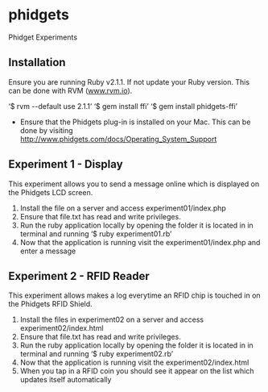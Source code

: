 # phidgets
Phidget Experiments

## Installation
Ensure you are running Ruby v2.1.1. If not update your Ruby version. This can be done with RVM (www.rvm.io).

‘$ rvm --default use 2.1.1’
‘$ gem install ffi’
‘$ gem install phidgets-ffi’

* Ensure that the Phidgets plug-in is installed on your Mac. This can be done by visiting http://www.phidgets.com/docs/Operating_System_Support


## Experiment 1 - Display
This experiment allows you to send a message online which is displayed on the Phidgets LCD screen.

1. Install the file on a server and access experiment01/index.php
2. Ensure that file.txt has read and write privileges.
3. Run the ruby application locally by opening the folder it is located in in terminal and running ‘$ ruby experiment01.rb’
4. Now that the application is running visit the experiment01/index.php and enter a message

## Experiment 2 - RFID Reader

This experiment allows makes a log everytime an RFID chip is touched in on the Phidgets RFID Shield.

1. Install the files in experiment02 on a server and access experiment02/index.html
2. Ensure that file.txt has read and write privileges.
3. Run the ruby application locally by opening the folder it is located in in terminal and running ‘$ ruby experiment02.rb’
4. Now that the application is running visit the experiment02/index.html
5. When you tap in a RFID coin you should see it appear on the list which updates itself automatically